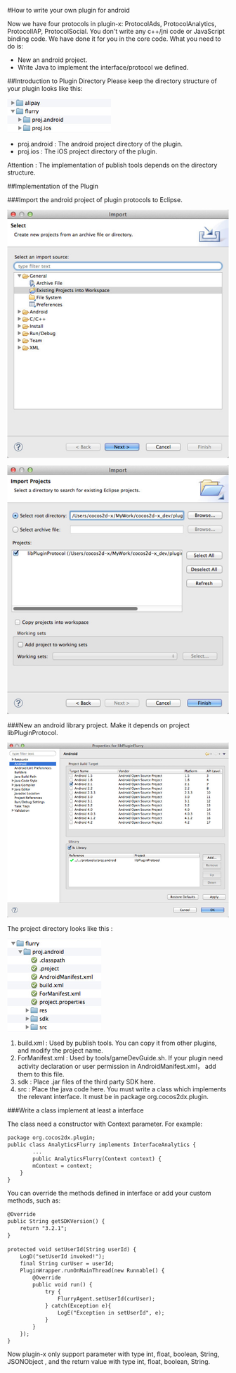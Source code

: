 #How to write your own plugin for android

Now we have four protocols in plugin-x: ProtocolAds, ProtocolAnalytics, ProtocolIAP, ProtocolSocial. You don't write any c++/jni code or JavaScript binding code. We have done it for you in the core code. What you need to do is:

- New an android project.
- Write Java to implement the interface/protocol we defined.

##Introduction to Plugin Directory
Please keep the directory structure of your plugin looks like this:

![](res/Plugin_Dir.jpg)


- proj.android : The android project directory of the plugin.
- proj.ios : The iOS project directory of the plugin.

Attention : The implementation of publish tools depends on the directory structure.

##Implementation of the Plugin

###Import the android project of plugin protocols to Eclipse.

![](res/Plugin_import_protocol1.jpg)

![](res/Plugin_import_protocol2.jpg)

###New an android library project.
Make it depends on project libPluginProtocol.

![](res/Plugin_project_depend.jpg)

The project directory looks like this :

![](res/Plugin_android_dir.jpg)

1. build.xml : Used by publish tools. You can copy it from other plugins, and modify the project name.
2. ForManifest.xml : Used by tools/gameDevGuide.sh. If your plugin need activity declaration or user permission in AndroidManifest.xml， add them to this file.
3. sdk : Place .jar files of the third party SDK here.
4. src : Place the java code here. You must write a class which implements the relevant interface. It must be in package org.cocos2dx.plugin. 
 
###Write a class implement at least a interface

The class need a constructor with Context parameter. For example:

```
package org.cocos2dx.plugin;
public class AnalyticsFlurry implements InterfaceAnalytics {
        ...
        public AnalyticsFlurry(Context context) {
        mContext = context;
    }
}
```

You can override the methods defined in interface or add your custom methods, such as:

```
@Override
public String getSDKVersion() {
    return "3.2.1";
}

protected void setUserId(String userId) {
    LogD("setUserId invoked!");
    final String curUser = userId;
    PluginWrapper.runOnMainThread(new Runnable() {
        @Override
        public void run() {
            try {
                FlurryAgent.setUserId(curUser);
            } catch(Exception e){
                LogE("Exception in setUserId", e);
            }
        }
    });
}
```

Now plugin-x only support parameter with type int, float, boolean, String, JSONObject , and the return value with type int, float, boolean, String.
